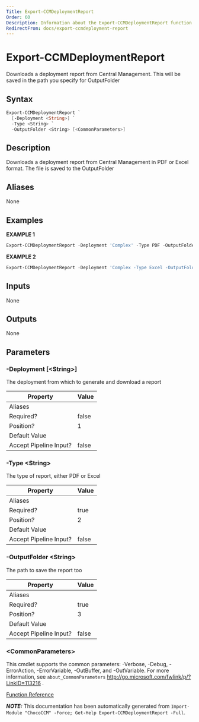 ```yaml
---
Title: Export-CCMDeploymentReport
Order: 60
Description: Information about the Export-CCMDeploymentReport function
RedirectFrom: docs/export-ccmdeployment-report
---
```


# Export-CCMDeploymentReport

<!-- This documentation is automatically generated from /Export-CCMDeploymentReport.ps1 using GenerateDocs.ps1. Contributions are welcome at the original location(s). -->

Downloads a deployment report from Central Management. This will be saved in the path you specify for OutputFolder

## Syntax

~~~powershell
Export-CCMDeploymentReport `
  [-Deployment <String>] `
  -Type <String> `
  -OutputFolder <String> [<CommonParameters>]
~~~

## Description

Downloads a deployment report from Central Management in PDF or Excel format. The file is saved to the OutputFolder


## Aliases

None

## Examples

 **EXAMPLE 1**

~~~powershell
Export-CCMDeploymentReport -Deployment 'Complex' -Type PDF -OutputFolder C:\temp\

~~~

**EXAMPLE 2**

~~~powershell
Export-CCMDeploymentReport -Deployment 'Complex -Type Excel -OutputFolder C:\CCMReports

~~~

## Inputs

None

## Outputs

None

## Parameters

###  -Deployment [&lt;String&gt;]
The deployment from which to generate and download a report

Property               | Value
---------------------- | -----
Aliases                |
Required?              | false
Position?              | 1
Default Value          |
Accept Pipeline Input? | false

###  -Type &lt;String&gt;
The type  of report, either PDF or Excel

Property               | Value
---------------------- | -----
Aliases                |
Required?              | true
Position?              | 2
Default Value          |
Accept Pipeline Input? | false

###  -OutputFolder &lt;String&gt;
The path to save the report too

Property               | Value
---------------------- | -----
Aliases                |
Required?              | true
Position?              | 3
Default Value          |
Accept Pipeline Input? | false

### &lt;CommonParameters&gt;

This cmdlet supports the common parameters: -Verbose, -Debug, -ErrorAction, -ErrorVariable, -OutBuffer, and -OutVariable. For more information, see `about_CommonParameters` http://go.microsoft.com/fwlink/p/?LinkID=113216 .



[Function Reference](xref:chococcm-functions)

***NOTE:*** This documentation has been automatically generated from `Import-Module "ChocoCCM" -Force; Get-Help Export-CCMDeploymentReport -Full`.
